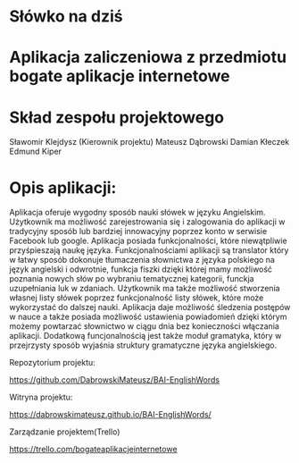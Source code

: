 ﻿# Słówko na dziś

# Aplikacja zaliczeniowa z przedmiotu bogate aplikacje internetowe

# Skład zespołu projektowego

Sławomir Klejdysz (Kierownik projektu)
Mateusz Dąbrowski 
Damian Kłeczek
Edmund Kiper

# Opis aplikacji:

Aplikacja oferuje wygodny sposób nauki słówek w języku Angielskim. Użytkownik ma możliwość zarejestrowania się i zalogowania do aplikacji w tradycyjny sposób lub bardziej innowacyjny poprzez konto w serwisie Facebook lub google. Aplikacja posiada funkcjonalności, które niewątpliwie przyśpieszają naukę języka. Funkcjonalnościami aplikacji są translator który w łatwy sposób dokonuje tłumaczenia słownictwa z języka polskiego na język angielski i odwrotnie, funkcja fiszki dzięki której mamy możliwość poznania nowych słów po wybraniu tematycznej kategorii, funckja uzupełniania luk w zdaniach. Użytkownik ma także możliwość stworzenia własnej listy słówek  poprzez funkcjonalność listy słówek, które może wykorzystać do dalszej nauki. Aplikacja daje możliwość śledzenia postępów w nauce a także posiada możliwość ustawienia powiadomień dzięki którym możemy powtarzać słownictwo w ciągu dnia bez konieczności włączania aplikacji. Dodatkową funcjonalnością jest także moduł gramatyka, który w przejrzysty sposób wyjaśnia struktury gramatyczne języka angielskiego. 


Repozytorium projektu:

https://github.com/DabrowskiMateusz/BAI-EnglishWords

Witryna projektu:

https://dabrowskimateusz.github.io/BAI-EnglishWords/

Zarządzanie projektem(Trello)

https://trello.com/bogateaplikacjeinternetowe



